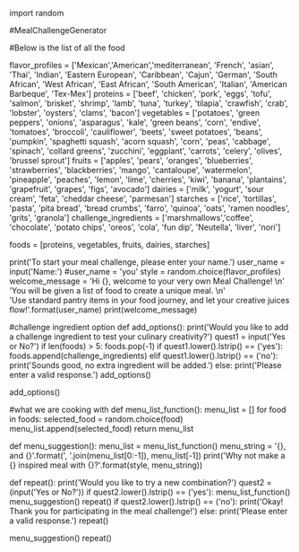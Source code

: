 import random

#MealChallengeGenerator

#Below is the list of all the food

flavor_profiles = ['Mexican','American','mediterranean', 'French', 'asian', 'Thai', 'Indian', 'Eastern European',
                   'Caribbean', 'Cajun', 'German', 'South African', 'West African', 'East African', 'South American',
                   'Italian', 'American Barbeque', 'Tex-Mex']
proteins = ['beef', 'chicken', 'pork', 'eggs', 'tofu', 'salmon', 'brisket', 'shrimp', 'lamb', 'tuna', 'turkey',
            'tilapia', 'crawfish', 'crab', 'lobster', 'oysters', 'clams', 'bacon']
vegetables = ['potatoes', 'green peppers', 'onions', 'asparagus', 'kale', 'green beans', 'corn', 'endive', 'tomatoes',
              'broccoli', 'cauliflower', 'beets', 'sweet potatoes', 'beans', 'pumpkin', 'spaghetti squash',
              'acorn squash', 'corn', 'peas', 'cabbage', 'spinach', 'collard greens', 'zucchini', 'eggplant',
              'carrots', 'celery', 'olives', 'brussel sprout']
fruits = ['apples', 'pears', 'oranges', 'blueberries', 'strawberries', 'blackberries', 'mango', 'cantaloupe',
          'watermelon', 'pineapple', 'peaches', 'lemon',
          'lime', 'cherries', 'kiwi', 'banana', 'plantains', 'grapefruit', 'grapes', 'figs', 'avocado']
dairies = ['milk', 'yogurt', 'sour cream', 'feta', 'cheddar cheese', 'parmesan']
starches = ['rice', 'tortillas', 'pasta', 'pita bread', 'bread crumbs', 'farro', 'quinoa', 'oats', 'ramen noodles',
            'grits',
            'granola']
challenge_ingredients = ['marshmallows','coffee', 'chocolate', 'potato chips', 'oreos', 'cola', 'fun dip', 'Neutella',
                         'liver', 'nori']

foods = [proteins, vegetables, fruits, dairies, starches]

print('To start your meal challenge, please enter your name.')
user_name = input('Name:')
#user_name = 'you'
style = random.choice(flavor_profiles)
welcome_message = 'Hi {}, welcome to your very own Meal Challenge! \n' \
                  'You will be given a list of food to create a unique meal. \n' \
                  'Use standard pantry items in your food journey, and let your creative juices flow!'.format(user_name)
print(welcome_message)

#challenge ingredient option
def add_options():
    print('Would you like to add a challenge ingredient to test your culinary creativity?')
    quest1 = input('Yes or No?')
    if len(foods) > 5:
        foods.pop(-1)
    if quest1.lower().lstrip() == ('yes'):
        foods.append(challenge_ingredients)
    elif quest1.lower().lstrip() == ('no'):
        print('Sounds good, no extra ingredient will be added.')
    else:
        print('Please enter a valid response.')
        add_options()

add_options()

#what we are cooking with
def menu_list_function():
    menu_list = []
    for food in foods:
        selected_food = random.choice(food)
        menu_list.append(selected_food)
    return menu_list

def menu_suggestion():
    menu_list = menu_list_function()
    menu_string = '{}, and {}'.format(', '.join(menu_list[0:-1]), menu_list[-1])
    print('Why not make a {} inspired meal with {}?'.format(style, menu_string))

def repeat():
    print('Would you like to try a new combination?')
    quest2 = (input('Yes or No?'))
    if quest2.lower().lstrip() == ('yes'):
        menu_list_function()
        menu_suggestion()
        repeat()
    if quest2.lower().lstrip() == ('no'):
        print('Okay! Thank you for participating in the meal challenge!')
    else:
        print('Please enter a valid response.')
        repeat()

menu_suggestion()
repeat()


